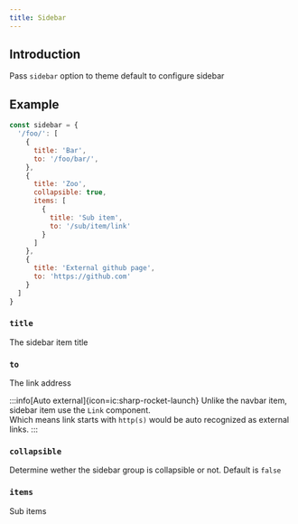 ```yaml
---
title: Sidebar
---
```


## Introduction

Pass `sidebar` option to theme default to configure sidebar

## Example

```js
const sidebar = {
  '/foo/': [
    {
      title: 'Bar',
      to: '/foo/bar/',
    },
    {
      title: 'Zoo',
      collapsible: true,
      items: [
        {
          title: 'Sub item',
          to: '/sub/item/link'
        }
      ]
    },
    {
      title: 'External github page',
      to: 'https://github.com'
    }
  ]
}
```

### `title`

The sidebar item title

### `to`

The link address

:::info[Auto external]{icon=ic:sharp-rocket-launch}
Unlike the navbar item, sidebar item use the `Link` component.  
Which means link starts with `http(s)` would be auto recognized as external links.
:::

### `collapsible`

Determine wether the sidebar group is collapsible or not. Default is `false`

### `items`

Sub items